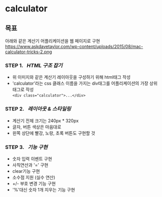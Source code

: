 # calculator

## 목표
아래와 같은 계산기 어플리케이션을 웹 페이지로 구현
<br/>
https://www.askdavetaylor.com/wp-content/uploads/2015/08/mac-calculator-tricks-2.png

### STEP 1.&nbsp;&nbsp;&nbsp;*HTML 구조 잡기*

- 위 이미지와 같은 계산기 레이아웃을 구성하기 위해 html태그 작성
- 'calculator'라는 css 클래스 이름을 가지는 div태그를 어플리케이션의 가장 상위 태그로 작성<br/>```<div class="calculator">...</div>```

### STEP 2.&nbsp;&nbsp;&nbsp;*레이아웃 & 스타일링*

- 계산기 전체 크기는 240px * 320px
- 글자, 버튼 색상은 마음대로
- 왼쪽 상단에 빨강, 노랑, 초록 버튼도 구현할 것

### STEP 3.&nbsp;&nbsp;&nbsp;*기능 구현*

- 숫자 입력 이벤트 구현
- 사칙연산과 '=' 구현
- clear기능 구현
- 소수점 지원 (실수 연산)
- +/- 부호 변경 기능 구현
- '%'대신 숫자 1개 지우는 기능 구현
